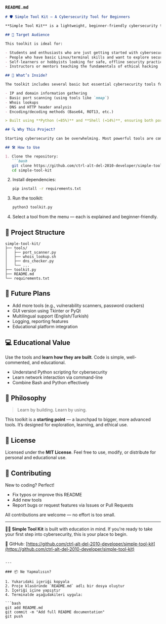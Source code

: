 ### `README.md`

````markdown
# 🛡️ Simple Tool Kit – A Cybersecurity Tool for Beginners

**Simple Tool Kit** is a lightweight, beginner-friendly cybersecurity toolkit designed to help newcomers take their first steps in the field of ethical hacking and network security. Unlike complex professional tools, this project focuses on simplicity, clarity, and hands-on learning by bundling basic utilities into a single, easy-to-use package.

## 👥 Target Audience

This toolkit is ideal for:

- Students and enthusiasts who are just getting started with cybersecurity  
- People who have basic Linux/terminal skills and want to explore security tools  
- Self-learners or hobbyists looking for safe, offline security practice  
- Instructors or mentors teaching the fundamentals of ethical hacking

## 🧰 What’s Inside?

The toolkit includes several basic but essential cybersecurity tools for:

- IP and domain information gathering  
- Basic port scanning (using tools like `nmap`)  
- Whois lookups  
- DNS and HTTP header analysis  
- Encoding/decoding methods (Base64, ROT13, etc.)

> Built using **Python (≈85%)** and **Shell (≈14%)**, ensuring both portability and scriptability.

## 🔍 Why This Project?

Starting cybersecurity can be overwhelming. Most powerful tools are complex or require prior knowledge. Simple Tool Kit bridges the gap between learning and doing, offering a safe space to experiment and practice before diving into tools like Metasploit, Burp Suite, or Wireshark.

## 🛠️ How to Use

1. Clone the repository:
   ```bash
   git clone https://github.com/ctrl-alt-del-2010-developer/simple-tool-kit.git
   cd simple-tool-kit
````

2. Install dependencies:

   ```bash
   pip install -r requirements.txt
   ```

3. Run the toolkit:

   ```bash
   python3 toolkit.py
   ```

4. Select a tool from the menu — each is explained and beginner-friendly.

## 📁 Project Structure

```
simple-tool-kit/
├── tools/
│   ├── port_scanner.py
│   ├── whois_lookup.sh
│   ├── dns_checker.py
│   └── ...
├── toolkit.py
├── README.md
└── requirements.txt
```

## 🚀 Future Plans

* Add more tools (e.g., vulnerability scanners, password crackers)
* GUI version using Tkinter or PyQt
* Multilingual support (English/Turkish)
* Logging, reporting features
* Educational platform integration

## 💻 Educational Value

Use the tools and **learn how they are built**. Code is simple, well-commented, and educational.

* Understand Python scripting for cybersecurity
* Learn network interaction via command-line
* Combine Bash and Python effectively

## 🧠 Philosophy

> Learn by building. Learn by using.

This toolkit is a **starting point** — a launchpad to bigger, more advanced tools. It’s designed for exploration, learning, and ethical use.

## 📜 License

Licensed under the **MIT License**. Feel free to use, modify, or distribute for personal and educational use.

## 🤝 Contributing

New to coding? Perfect!

* Fix typos or improve this README
* Add new tools
* Report bugs or request features via Issues or Pull Requests

All contributions are welcome — no effort is too small.

---

🧑‍💻 **Simple Tool Kit** is built with education in mind. If you're ready to take your first step into cybersecurity, this is your place to begin.

🔗 GitHub: [https://github.com/ctrl-alt-del-2010-developer/simple-tool-kit](https://github.com/ctrl-alt-del-2010-developer/simple-tool-kit)

````

---

### 📦 Ne Yapmalısın?

1. Yukarıdaki içeriği kopyala  
2. Proje klasöründe `README.md` adlı bir dosya oluştur  
3. İçeriği içine yapıştır  
4. Terminalde aşağıdakileri uygula:

```bash
git add README.md
git commit -m "Add full README documentation"
git push
````


